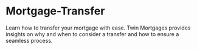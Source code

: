 # Mortgage-Transfer
Learn how to transfer your mortgage with ease. Twin Mortgages provides insights on why and when to consider a transfer and how to ensure a seamless process.
